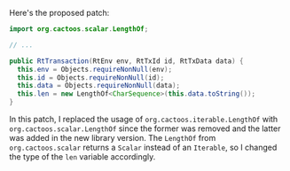 Here's the proposed patch:
```java
import org.cactoos.scalar.LengthOf;

// ...

public RtTransaction(RtEnv env, RtTxId id, RtTxData data) {
  this.env = Objects.requireNonNull(env);
  this.id = Objects.requireNonNull(id);
  this.data = Objects.requireNonNull(data);
  this.len = new LengthOf<CharSequence>(this.data.toString());
}
```
In this patch, I replaced the usage of `org.cactoos.iterable.LengthOf` with `org.cactoos.scalar.LengthOf` since the former was removed and the latter was added in the new library version. The `LengthOf` from `org.cactoos.scalar` returns a `Scalar` instead of an `Iterable`, so I changed the type of the `len` variable accordingly.
